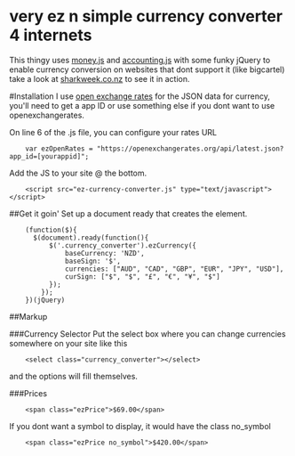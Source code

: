 # very ez n simple currency converter 4 internets
This thingy uses [money.js](https://github.com/openexchangerates/money.js/) and [accounting.js](https://github.com/openexchangerates/accounting.js) with some funky jQuery to enable currency conversion on websites that dont support it (like bigcartel) take a look at [sharkweek.co.nz](http://sharkweek.co.nz) to see it in action.

#Installation
I use [open exchange rates](https://openexchangerates.org/) for the JSON data for currency, you'll need to get a app ID or use something else if you dont want to use openexchangerates.

On line 6 of the .js file, you can configure your rates URL

        var ezOpenRates = "https://openexchangerates.org/api/latest.json?app_id=[yourappid]";

Add the JS to your site @ the bottom.

        <script src="ez-currency-converter.js" type="text/javascript"></script>

##Get it goin'
Set up a document ready that creates the element.

        (function($){    
          $(document).ready(function(){
              $('.currency_converter').ezCurrency({
                  baseCurrency: 'NZD',
                  baseSign: '$',
                  currencies: ["AUD", "CAD", "GBP", "EUR", "JPY", "USD"],
                  curSign: ["$", "$", "£", "€", "¥", "$"]
              });
            });
        })(jQuery)


##Markup

###Currency Selector
Put the select box where you can change currencies somewhere on your site like this

        <select class="currency_converter"></select>
        
and the options will fill themselves.

###Prices 

        <span class="ezPrice">$69.00</span>
        
If you dont want a symbol to display, it would have the class no_symbol

        <span class="ezPrice no_symbol">$420.00</span>
